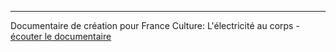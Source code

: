 ***

Documentaire de création pour France Culture: L'électricité au corps - [écouter le  documentaire](https://www.franceculture.fr/emissions/lexperience/lelectricite-au-corps)